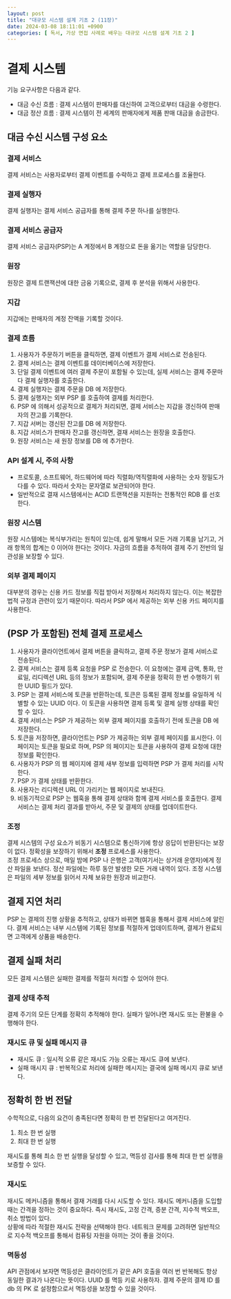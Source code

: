 ```yaml
---
layout: post
title: "대규모 시스템 설계 기초 2 (11장)"
date: 2024-03-08 18:11:01 +0900
categories: [ 독서, 가상 면접 사례로 배우는 대규모 시스템 설계 기초 2 ]
---
```


# 결제 시스템

기능 요구사항은 다음과 같다.

- 대금 수신 흐름 : 결제 시스템이 판매자를 대신하여 고객으로부터 대금을 수령한다.
- 대금 정산 흐름 : 결제 시스템이 전 세계의 판매자에게 제품 판매 대금을 송금한다.

## 대금 수신 시스템 구성 요소

### 결제 서비스

결제 서비스는 사용자로부터 결제 이벤트를 수락하고 결제 프로세스를 조율한다.

### 결제 실행자

결제 실행자는 결제 서비스 공급자를 통해 결제 주문 하나를 실행한다.

### 결제 서비스 공급자

결제 서비스 공급자(PSP)는 A 계정에서 B 계정으로 돈을 옮기는 역할을 담당한다.

### 원장

원장은 결제 트랜잭션에 대한 금융 기록으로, 결제 후 분석을 위해서 사용한다.

### 지갑

지갑에는 판매자의 계정 잔액을 기록할 것이다.

### 결제 흐름

1. 사용자가 주문하기 버튼을 클릭하면, 결제 이벤트가 결제 서비스로 전송된다.
2. 결제 서비스는 결제 이벤트를 데이터베이스에 저장한다.
3. 단일 결제 이벤트에 여러 결제 주문이 포함될 수 있는데, 실제 서비스는 결제 주문마다 결제 실행자를 호출한다.
4. 결제 실행자는 결제 주문을 DB 에 저장한다.
5. 결제 실행자는 외부 PSP 를 호출하여 결제를 처리한다.
6. PSP 에 의해서 성공적으로 결제가 처리되면, 결제 서비스는 지갑을 갱신하여 판매자의 잔고를 기록한다.
7. 지갑 서버는 갱신된 잔고를 DB 에 저장한다.
8. 지갑 서비스가 판매자 잔고를 갱신하면, 결재 서비스는 원장을 호출한다.
9. 원장 서비스는 새 원장 정보를 DB 에 추가한다.

### API 설계 시, 주의 사항

- 프로토콜, 소프트웨어, 하드웨어에 따라 직렬화/역직렬화에 사용하는 숫자 정밀도가 다를 수 있다. 따라서 숫자는 문자열로 보관되어야 한다.
- 일반적으로 결재 시스템에서는 ACID 트랜잭션을 지원하는 전통적인 RDB 를 선호한다.

### 원장 시스템

원장 시스템에는 복식부가리는 원칙이 있는데, 쉽게 말해서 모든 거래 기록을 남기고, 거래 항목의 합계는 0 이어야 한다는 것이다. 자금의 흐름을 추적하여 결제 주기 전반의 일관성을
보장할 수 있다.

### 외부 결제 페이지

대부분의 경우는 신용 카드 정보를 직접 받아서 저장해서 처리하지 않는다. 이는 복잡한 법적 규정과 관련이 있기 때문이다. 따라서 PSP 에서 제공하는 외부 신용 카드 페이지를
사용한다.

## (PSP 가 포함된) 전체 결제 프로세스

1. 사용자가 클라이언트에서 결제 버튼을 클릭하고, 결제 주문 정보가 결제 서비스로 전송된다.
2. 결제 서비스는 결제 등록 요청을 PSP 로 전송한다. 이 요청에는 결제 금액, 통화, 만료일, 리디렉션 URL 등의 정보가 포함되며, 결제 주문을 정확히 한 번 수행하기 위한
   UUID 필드가 있다.
3. PSP 는 결제 서비스에 토큰을 반환하는데, 토큰은 등록된 결제 정보를 유일하게 식별할 수 있는 UUID 이다. 이 토큰을 사용하면 결제 등록 및 결제 실행 상태를 확인할 수
   있다.
4. 결제 서비스는 PSP 가 제공하는 외부 결제 페이지를 호출하기 전에 토큰을 DB 에 저장한다.
5. 토큰을 저장하면, 클라이언트는 PSP 가 제공하는 외부 결제 페이지를 표시한다. 이 페이지는 토큰을 필요로 하며, PSP 의 페이지는 토큰을 사용하여 결제 요청에 대한 정보를
   확인한다.
6. 사용자가 PSP 의 웹 페이지에 결제 새부 정보를 입력하면 PSP 가 결제 처리를 시작한다.
7. PSP 가 결제 상태를 반환한다.
8. 사용자는 리디렉션 URL 이 가리키는 웹 페이지로 보내진다.
9. 비동기적으로 PSP 는 웹훅을 통해 결제 상태와 함께 결제 서비스를 호출한다. 결제 서비스는 결제 처리 결과를 받아서, 주문 및 결제의 상태를 업데이트한다.

### 조정

결제 시스템의 구성 요소가 비동기 시스템으로 통신하기에 항상 응답이 반환된다는 보장이 없다. 정확성을 보장하기 위해서 **조정** 프로세스를 사용한다.
<br>
조정 프로세스 상으로, 매일 밤에 PSP 나 은행은 고객(여기서는 상거래 운영자)에게 정산 파일을 보낸다. 정산 파일에는 하루 동안 발생한 모든 거래 내역이 있다. 조정 시스템은
파일의 세부 정보를 읽어서 자체 보유한 원장과 비교한다.

## 결제 지연 처리

PSP 는 결제의 진행 상황을 추적하고, 상태가 바뀌면 웹훅을 통해서 결제 서비스에 알린다. 결제 서비스는 내부 시스템에 기록된 정보를 적절하게 업데이트하며, 결제가 완료되면
고객에게 상품을 배송한다.

## 결제 실패 처리

모든 결제 시스템은 실패한 결제를 적절히 처리할 수 있어야 한다.

### 결제 상태 추적

결제 주기의 모든 단계를 정확히 추적해야 한다. 실패가 일어나면 재시도 또는 환불을 수행해야 한다.

### 재시도 큐 및 실패 메시지 큐

- 재시도 큐 : 일시적 오류 같은 재시도 가능 오류는 재시도 큐에 보낸다.
- 실패 매시지 큐 : 반복적으로 처리에 실패한 메시지는 결국에 실패 메시지 큐로 보낸다.

## 정확히 한 번 전달

수학적으로, 다음의 요건이 충족된다면 정확히 한 번 전달된다고 여겨진다.

1. 최소 한 번 실행
2. 최대 한 번 실행

재시도를 통해 최소 한 번 실행을 달성할 수 있고, 멱등성 검사를 통해 최대 한 번 실행을 보증할 수 있다.

### 재시도

재시도 메커니즘을 통해서 결재 거래를 다시 시도할 수 있다. 재시도 메커니즘을 도입할 때는 간격을 정하는 것이 중요하다. 즉시 재시도, 고정 간격, 증분 간격, 지수적 백오프,
취소 방법이 있다.
<br>
상황에 따라 적절한 재시도 전략을 선택해야 한다. 네트워크 문제를 고려하면 일반적으로 지수적 백오프를 통해서 컴퓨팅 자원을 아끼는 것이 좋을 것이다.

### 멱등성

API 관점에서 보자면 멱등성은 클라이언트가 같은 API 호출을 여러 번 반복해도 항상 동일한 결과가 나온다는 뜻이다. UUID 를 멱등 키로 사용하자. 결제 주문의 결제 ID 를
db 의 PK 로 설정함으로서 멱등성을 보장할 수 있을 것이다.

